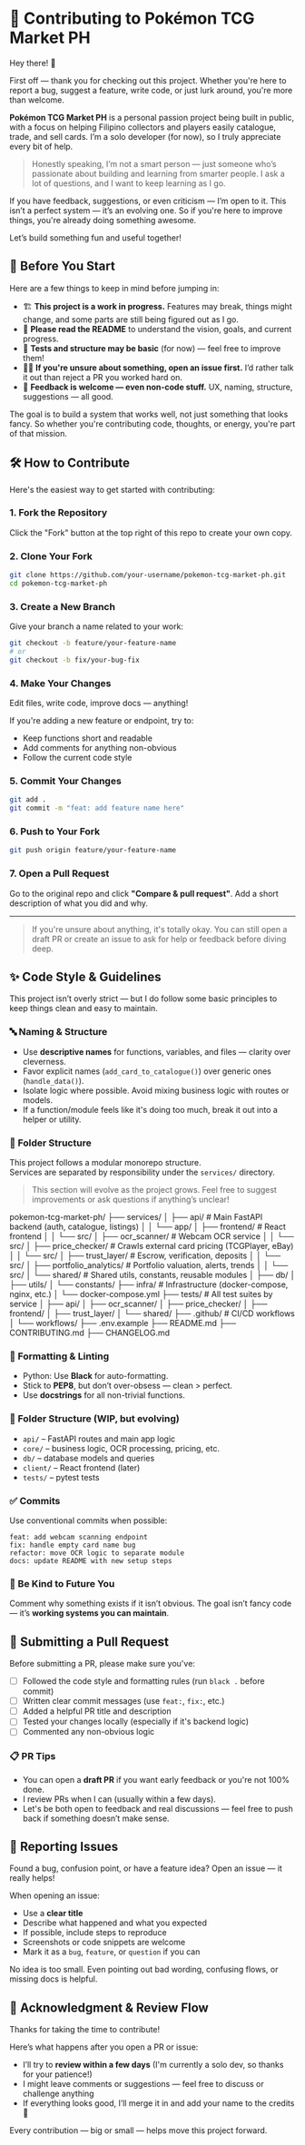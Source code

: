 # 🤝 Contributing to Pokémon TCG Market PH

Hey there! 👋

First off — thank you for checking out this project. Whether you're here to report a bug, suggest a feature, write code, or just lurk around, you're more than welcome.

**Pokémon TCG Market PH** is a personal passion project being built in public, with a focus on helping Filipino collectors and players easily catalogue, trade, and sell cards. I’m a solo developer (for now), so I truly appreciate every bit of help.

> Honestly speaking, I’m not a smart person — just someone who’s passionate about building and learning from smarter people. I ask a lot of questions, and I want to keep learning as I go.

If you have feedback, suggestions, or even criticism — I’m open to it. This isn’t a perfect system — it’s an evolving one. So if you're here to improve things, you're already doing something awesome.

Let’s build something fun and useful together!

## 🧠 Before You Start

Here are a few things to keep in mind before jumping in:

- 🏗 **This project is a work in progress.** Features may break, things might change, and some parts are still being figured out as I go.
- 📖 **Please read the README** to understand the vision, goals, and current progress.
- 🧪 **Tests and structure may be basic** (for now) — feel free to improve them!
- 🙋‍♂️ **If you're unsure about something, open an issue first.** I’d rather talk it out than reject a PR you worked hard on.
- 💬 **Feedback is welcome — even non-code stuff.** UX, naming, structure, suggestions — all good.

The goal is to build a system that works well, not just something that looks fancy. So whether you're contributing code, thoughts, or energy, you're part of that mission.


## 🛠️ How to Contribute

Here's the easiest way to get started with contributing:

### 1. Fork the Repository

Click the "Fork" button at the top right of this repo to create your own copy.

### 2. Clone Your Fork

```bash
git clone https://github.com/your-username/pokemon-tcg-market-ph.git
cd pokemon-tcg-market-ph
```

### 3. Create a New Branch

Give your branch a name related to your work:

```bash
git checkout -b feature/your-feature-name
# or
git checkout -b fix/your-bug-fix
```

### 4. Make Your Changes

Edit files, write code, improve docs — anything!

If you're adding a new feature or endpoint, try to:
- Keep functions short and readable
- Add comments for anything non-obvious
- Follow the current code style

### 5. Commit Your Changes

```bash
git add .
git commit -m "feat: add feature name here"
```

### 6. Push to Your Fork

```bash
git push origin feature/your-feature-name
```

### 7. Open a Pull Request

Go to the original repo and click **"Compare & pull request"**. Add a short description of what you did and why.

---

> If you're unsure about anything, it's totally okay. You can still open a draft PR or create an issue to ask for help or feedback before diving deep.


## ✨ Code Style & Guidelines

This project isn’t overly strict — but I do follow some basic principles to keep things clean and easy to maintain.

### 🔤 Naming & Structure

- Use **descriptive names** for functions, variables, and files — clarity over cleverness.
- Favor explicit names (`add_card_to_catalogue()`) over generic ones (`handle_data()`).
- Isolate logic where possible. Avoid mixing business logic with routes or models.
- If a function/module feels like it's doing too much, break it out into a helper or utility.

### 📁 Folder Structure

This project follows a modular monorepo structure.  
Services are separated by responsibility under the `services/` directory.

> This section will evolve as the project grows. Feel free to suggest improvements or ask questions if anything’s unclear!

pokemon-tcg-market-ph/
├── services/
│   ├── api/                           # Main FastAPI backend (auth, catalogue, listings)
│   │   └── app/
│   ├── frontend/                      # React frontend
│   │   └── src/
│   ├── ocr_scanner/                   # Webcam OCR service
│   │   └── src/
│   ├── price_checker/                # Crawls external card pricing (TCGPlayer, eBay)
│   │   └── src/
│   ├── trust_layer/                  # Escrow, verification, deposits
│   │   └── src/
│   ├── portfolio_analytics/          # Portfolio valuation, alerts, trends
│   │   └── src/
│   └── shared/                       # Shared utils, constants, reusable modules
│       ├── db/
│       ├── utils/
│       └── constants/
├── infra/                             # Infrastructure (docker-compose, nginx, etc.)
│   └── docker-compose.yml
├── tests/                             # All test suites by service
│   ├── api/
│   ├── ocr_scanner/
│   ├── price_checker/
│   ├── frontend/
│   ├── trust_layer/
│   └── shared/
├── .github/                           # CI/CD workflows
│   └── workflows/
├── .env.example
├── README.md
├── CONTRIBUTING.md
├── CHANGELOG.md

### 🧼 Formatting & Linting

- Python: Use **Black** for auto-formatting.
- Stick to **PEP8**, but don’t over-obsess — clean > perfect.
- Use **docstrings** for all non-trivial functions.

### 📁 Folder Structure (WIP, but evolving)

- `api/` – FastAPI routes and main app logic
- `core/` – business logic, OCR processing, pricing, etc.
- `db/` – database models and queries
- `client/` – React frontend (later)
- `tests/` – pytest tests

### ✅ Commits

Use conventional commits when possible:

```
feat: add webcam scanning endpoint
fix: handle empty card name bug
refactor: move OCR logic to separate module
docs: update README with new setup steps
```

### 🤝 Be Kind to Future You

Comment why something exists if it isn’t obvious. The goal isn’t fancy code — it’s **working systems you can maintain**.

## 🔄 Submitting a Pull Request

Before submitting a PR, please make sure you've:

- [ ] Followed the code style and formatting rules (run `black .` before commit)
- [ ] Written clear commit messages (use `feat:`, `fix:`, etc.)
- [ ] Added a helpful PR title and description
- [ ] Tested your changes locally (especially if it's backend logic)
- [ ] Commented any non-obvious logic

### 📋 PR Tips

- You can open a **draft PR** if you want early feedback or you're not 100% done.
- I review PRs when I can (usually within a few days).
- Let's be both open to feedback and real discussions — feel free to push back if something doesn’t make sense.

## 🐞 Reporting Issues

Found a bug, confusion point, or have a feature idea? Open an issue — it really helps!

When opening an issue:

- Use a **clear title**
- Describe what happened and what you expected
- If possible, include steps to reproduce
- Screenshots or code snippets are welcome
- Mark it as a `bug`, `feature`, or `question` if you can

No idea is too small. Even pointing out bad wording, confusing flows, or missing docs is helpful.

## 🙏 Acknowledgment & Review Flow

Thanks for taking the time to contribute!

Here’s what happens after you open a PR or issue:

- I’ll try to **review within a few days** (I'm currently a solo dev, so thanks for your patience!)
- I might leave comments or suggestions — feel free to discuss or challenge anything
- If everything looks good, I’ll merge it in and add your name to the credits 🙌

Every contribution — big or small — helps move this project forward.
